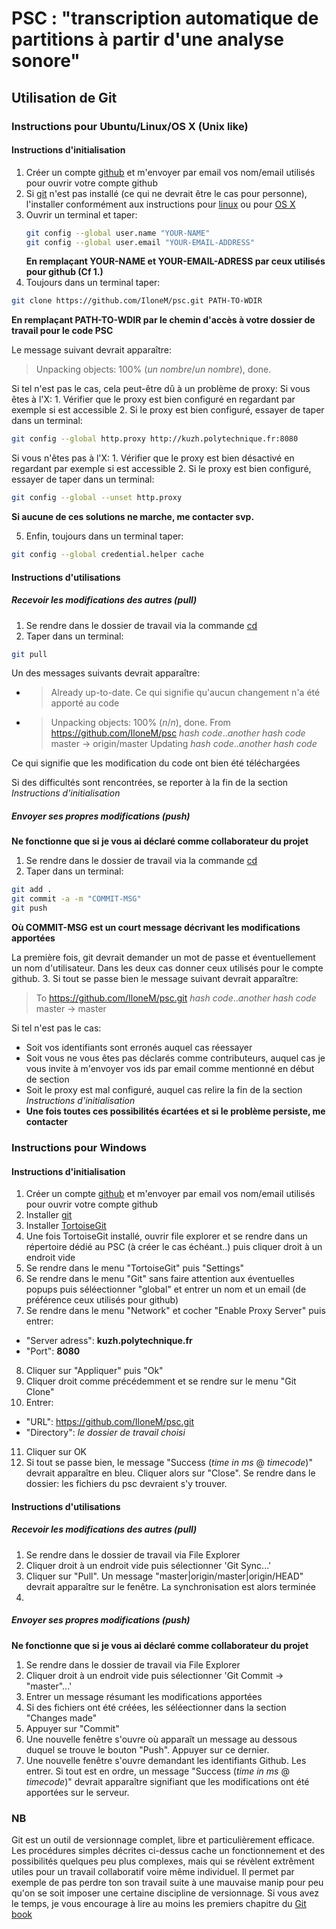 # PSC : "transcription automatique de partitions à partir d'une analyse sonore"

## Utilisation de Git

### Instructions pour Ubuntu/Linux/OS X (Unix like)

#### Instructions d'initialisation

1.  Créer un compte [github](https://github.com/) et m'envoyer par email vos nom/email utilisés pour ouvrir votre compte github
2.	Si [git](http://git-scm.com/) n'est pas installé (ce qui ne devrait être le cas pour personne), l'installer conformément aux instructions pour [linux](https://git-scm.com/download/linux) ou pour [OS X](https://git-scm.com/download/mac)
3.	Ouvrir un terminal et taper:
	```bash
	git config --global user.name "YOUR-NAME"
	git config --global user.email "YOUR-EMAIL-ADDRESS"
	```
	**En remplaçant YOUR-NAME et YOUR-EMAIL-ADRESS par ceux utilisés pour github (Cf 1.)** 
4. Toujours dans un terminal taper:
```bash
git clone https://github.com/IloneM/psc.git PATH-TO-WDIR
```

**En remplaçant PATH-TO-WDIR par le chemin d'accès à votre dossier de travail pour le code PSC** 

Le message suivant devrait apparaître:
> Unpacking objects: 100% (*un nombre*/*un nombre*), done.

Si tel n'est pas le cas, cela peut-être dû à un problème de proxy:
Si vous êtes à l'X:
	1. Vérifier que le proxy est bien configuré en regardant par exemple si [](https://google.com) est accessible
	2. Si le proxy est bien configuré, essayer de taper dans un terminal:
```bash
git config --global http.proxy http://kuzh.polytechnique.fr:8080
```
Si vous n'êtes pas à l'X:
	1. Vérifier que le proxy est bien désactivé en regardant par exemple si [](https://google.com) est accessible
	2. Si le proxy est bien configuré, essayer de taper dans un terminal:
```bash
git config --global --unset http.proxy
```

**Si aucune de ces solutions ne marche, me contacter svp.** 

5. Enfin, toujours dans un terminal taper:
```bash
git config --global credential.helper cache
```

#### Instructions d'utilisations

##### Recevoir les modifications des autres (pull)

1.  Se rendre dans le dossier de travail via la commande [cd](http://linuxcommand.org/lc3_man_pages/cdh.html)
2.  Taper dans un terminal:
```bash
git pull
```
Un des messages suivants devrait apparaître:
*	> Already up-to-date.
Ce qui signifie qu'aucun changement n'a été apporté au code
*	> Unpacking objects: 100% (*n*/*n*), done.
	> From https://github.com/IloneM/psc
	>	*hash code*..*another hash code*  master     -> origin/master
	> Updating *hash code*..*another hash code*

Ce qui signifie que les modification du code ont bien été téléchargées

Si des difficultés sont rencontrées, se reporter à la fin de la section *Instructions d'initialisation*

##### Envoyer ses propres modifications (push)

**Ne fonctionne que si je vous ai déclaré comme collaborateur du projet** 

1.  Se rendre dans le dossier de travail via la commande [cd](http://linuxcommand.org/lc3_man_pages/cdh.html)
2.	Taper dans un terminal:
```bash
git add .
git commit -a -m "COMMIT-MSG"
git push
```
**Où COMMIT-MSG est un court message décrivant les modifications apportées** 

La première fois, git devrait demander un mot de passe et éventuellement un nom d'utilisateur. Dans les deux cas donner ceux utilisés pour le compte github.
3. Si tout se passe bien le message suivant devrait apparaître:
> To https://github.com/IloneM/psc.git
>   *hash code*..*another hash code*  master -> master

Si tel n'est pas le cas:
* Soit vos identifiants sont erronés auquel cas réessayer
* Soit vous ne vous êtes pas déclarés comme contributeurs, auquel cas je vous invite à m'envoyer vos ids par email comme mentionné en début de section
* Soit le proxy est mal configuré, auquel cas relire la fin de la section *Instructions d'initialisation*
* **Une fois toutes ces possibilités écartées et si le problème persiste, me contacter** 

### Instructions pour Windows

#### Instructions d'initialisation

1.  Créer un compte [github](https://github.com/) et m'envoyer par email vos nom/email utilisés pour ouvrir votre compte github
2. 	Installer [git](http://git-scm.com/)
3.  Installer [TortoiseGit](https://tortoisegit.org/download/)
4.  Une fois TortoiseGit installé, ouvrir file explorer et se rendre dans un répertoire dédié au PSC (à créer le cas échéant..) puis cliquer droit à un endroit vide
5.  Se rendre dans le menu "TortoiseGit" puis "Settings"
6.  Se rendre dans le menu "Git" sans faire attention aux éventuelles popups puis séléectionner "global" et entrer un nom et un email (de préférence ceux utilisés pour github)
7.  Se rendre dans le menu "Network" et cocher "Enable Proxy Server" puis entrer:
  + "Server adress": **kuzh.polytechnique.fr**
  + "Port": **8080**
8. Cliquer sur "Appliquer" puis "Ok"
9. Cliquer droit comme précédemment et se rendre sur le menu "Git Clone"
10. Entrer:
  + "URL": https://github.com/IloneM/psc.git
  + "Directory": *le dossier de travail choisi*
11. Cliquer sur OK
12. Si tout se passe bien, le message "Success (*time in ms* @ *timecode*)" devrait apparaître en bleu. Cliquer alors sur "Close". Se rendre dans le dossier: les fichiers du psc devraient s'y trouver.

#### Instructions d'utilisations

##### Recevoir les modifications des autres (pull)

1.  Se rendre dans le dossier de travail via File Explorer
2.  Cliquer droit à un endroit vide puis sélectionner 'Git Sync...'
3.  Cliquer sur "Pull". Un message "master|origin/master|origin/HEAD" devrait apparaître sur le fenêtre. La synchronisation est alors terminée
4.  

##### Envoyer ses propres modifications (push)

**Ne fonctionne que si je vous ai déclaré comme collaborateur du projet**

1.  Se rendre dans le dossier de travail via File Explorer
2.  Cliquer droit à un endroit vide puis sélectionner 'Git Commit -> "master"...'
3.  Entrer un message résumant les modifications apportées
4.  Si des fichiers ont été créées, les séléectionner dans la section "Changes made"
5.  Appuyer sur "Commit"
6.  Une nouvelle fenêtre s'ouvre où apparaît un message au dessous duquel se trouve le bouton "Push". Appuyer sur ce dernier.
7.  Une nouvelle fenêtre s'ouvre demandant les identifiants Github. Les entrer. Si tout est en ordre, un message "Success (*time in ms* @ *timecode*)" devrait apparaître signifiant que les modifications ont été apportées sur le serveur.

### NB

Git est un outil de versionnage complet, libre et particulièrement efficace. Les procédures simples décrites ci-dessus cache un fonctionnement et des possibilités quelques peu plus complexes, mais qui se révèlent extrêment utiles pour un travail collaboratif voire même individuel. Il permet par exemple de pas perdre ton son travail suite à une mauvaise manip pour peu qu'on se soit imposer une certaine discipline de versionnage. Si vous avez le temps, je vous encourage à lire au moins les premiers chapitre du [Git book](https://git-scm.com/book/en/v2)
